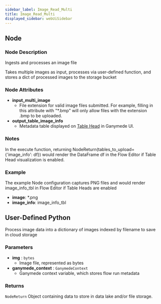 ```yaml
---
sidebar_label: Image_Read_Multi
title: Image_Read_Multi
displayed_sidebar: webUiSidebar
---
```


## Node

### Node Description

Ingests and processes an image file

Takes multiple images as input, processes via user-defined function, and stores a dict of processed
images to the storage bucket

### Node Attributes

- **input_multi_image**
  - File extension for valid image files submitted.  For example, filling in this attribute with "*.bmp" will only allow files with the extension .bmp to be uploaded.
- **output_table_image_info**
  - Metadata table displayed on [Table Head](https://docs.ganymede.bio/app/intro/Concepts#table-head) in Ganymede UI.

### Notes

In the execute function, returning NodeReturn(tables_to_upload=\{'image_info': df\}) would render the DataFrame df in the Flow Editor if Table Head visualization is enabled.

### Example

The example Node configuration captures PNG files and would render image_info_tbl in Flow Editor if Table Heads are enabled

- **image**: *.png
- **image_info**: image_info_tbl

## User-Defined Python

Process image data into a dictionary of images indexed by filename to save in cloud storage

### Parameters

- **img** : `bytes`
  - Image file, represented as bytes
- **ganymede_context** : `GanymedeContext`
  - Ganymede context variable, which stores flow run metadata

### Returns

`NodeReturn`
  Object containing data to store in data lake and/or file storage.
